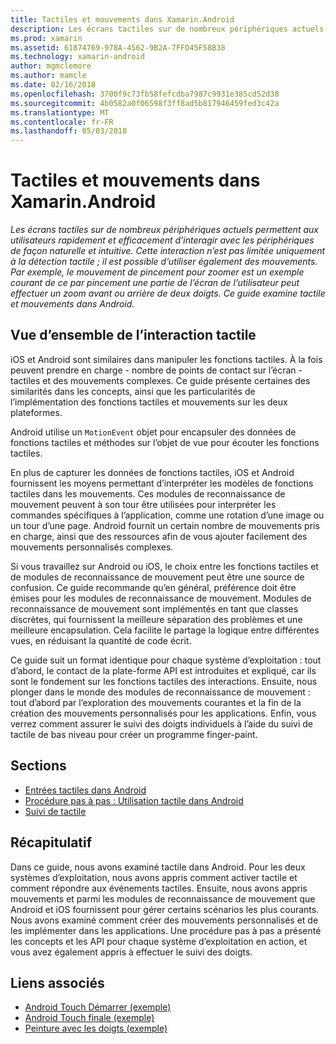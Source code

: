 ```yaml
---
title: Tactiles et mouvements dans Xamarin.Android
description: Les écrans tactiles sur de nombreux périphériques actuels permettent aux utilisateurs rapidement et efficacement d’interagir avec les périphériques de façon naturelle et intuitive. Cette interaction n’est pas limitée uniquement à la détection tactile ; il est possible d’utiliser également des mouvements. Par exemple, le mouvement de pincement pour zoomer est un exemple courant de ce par pincement une partie de l’écran de l’utilisateur peut effectuer un zoom avant ou arrière de deux doigts. Ce guide examine tactile et mouvements dans Android.
ms.prod: xamarin
ms.assetid: 61874769-978A-4562-9B2A-7FFD45F58B38
ms.technology: xamarin-android
author: mgmclemore
ms.author: mamcle
ms.date: 02/16/2018
ms.openlocfilehash: 3700f9c73fb58fefcdba7987c9931e385cd52d38
ms.sourcegitcommit: 4b0582a0f06598f3ff8ad5b817946459fed3c42a
ms.translationtype: MT
ms.contentlocale: fr-FR
ms.lasthandoff: 05/03/2018
---
```

# <a name="touch-and-gestures-in-xamarinandroid"></a>Tactiles et mouvements dans Xamarin.Android

_Les écrans tactiles sur de nombreux périphériques actuels permettent aux utilisateurs rapidement et efficacement d’interagir avec les périphériques de façon naturelle et intuitive. Cette interaction n’est pas limitée uniquement à la détection tactile ; il est possible d’utiliser également des mouvements. Par exemple, le mouvement de pincement pour zoomer est un exemple courant de ce par pincement une partie de l’écran de l’utilisateur peut effectuer un zoom avant ou arrière de deux doigts. Ce guide examine tactile et mouvements dans Android._

## <a name="touch-overview"></a>Vue d’ensemble de l’interaction tactile

iOS et Android sont similaires dans manipuler les fonctions tactiles. À la fois peuvent prendre en charge - nombre de points de contact sur l’écran - tactiles et des mouvements complexes. Ce guide présente certaines des similarités dans les concepts, ainsi que les particularités de l’implémentation des fonctions tactiles et mouvements sur les deux plateformes.

Android utilise un `MotionEvent` objet pour encapsuler des données de fonctions tactiles et méthodes sur l’objet de vue pour écouter les fonctions tactiles.

En plus de capturer les données de fonctions tactiles, iOS et Android fournissent les moyens permettant d’interpréter les modèles de fonctions tactiles dans les mouvements. Ces modules de reconnaissance de mouvement peuvent à son tour être utilisées pour interpréter les commandes spécifiques à l’application, comme une rotation d’une image ou un tour d’une page. Android fournit un certain nombre de mouvements pris en charge, ainsi que des ressources afin de vous ajouter facilement des mouvements personnalisés complexes.

Si vous travaillez sur Android ou iOS, le choix entre les fonctions tactiles et de modules de reconnaissance de mouvement peut être une source de confusion. Ce guide recommande qu’en général, préférence doit être émises pour les modules de reconnaissance de mouvement. Modules de reconnaissance de mouvement sont implémentés en tant que classes discrètes, qui fournissent la meilleure séparation des problèmes et une meilleure encapsulation. Cela facilite le partage la logique entre différentes vues, en réduisant la quantité de code écrit.

Ce guide suit un format identique pour chaque système d’exploitation : tout d’abord, le contact de la plate-forme API est introduites et expliqué, car ils sont le fondement sur les fonctions tactiles des interactions. Ensuite, nous plonger dans le monde des modules de reconnaissance de mouvement : tout d’abord par l’exploration des mouvements courantes et la fin de la création des mouvements personnalisés pour les applications. Enfin, vous verrez comment assurer le suivi des doigts individuels à l’aide du suivi de tactile de bas niveau pour créer un programme finger-paint.

## <a name="sections"></a>Sections

-  [Entrées tactiles dans Android](~/android/app-fundamentals/touch/android-touch-walkthrough.md)
-  [Procédure pas à pas : Utilisation tactile dans Android](~/android/app-fundamentals/touch/android-touch-walkthrough.md)
-  [Suivi de tactile](touch-tracking.md)

## <a name="summary"></a>Récapitulatif

Dans ce guide, nous avons examiné tactile dans Android. Pour les deux systèmes d’exploitation, nous avons appris comment activer tactile et comment répondre aux événements tactiles. Ensuite, nous avons appris mouvements et parmi les modules de reconnaissance de mouvement que Android et iOS fournissent pour gérer certains scénarios les plus courants. Nous avons examiné comment créer des mouvements personnalisés et de les implémenter dans les applications. Une procédure pas à pas a présenté les concepts et les API pour chaque système d’exploitation en action, et vous avez également appris à effectuer le suivi des doigts.



## <a name="related-links"></a>Liens associés

- [Android Touch Démarrer (exemple)](https://developer.xamarin.com/samples/monodroid/ApplicationFundamentals/Touch_start)
- [Android Touch finale (exemple)](https://developer.xamarin.com/samples/monodroid/ApplicationFundamentals/Touch_final)
- [Peinture avec les doigts (exemple)](https://developer.xamarin.com/samples/monodroid/ApplicationFundamentals/FingerPaint)
